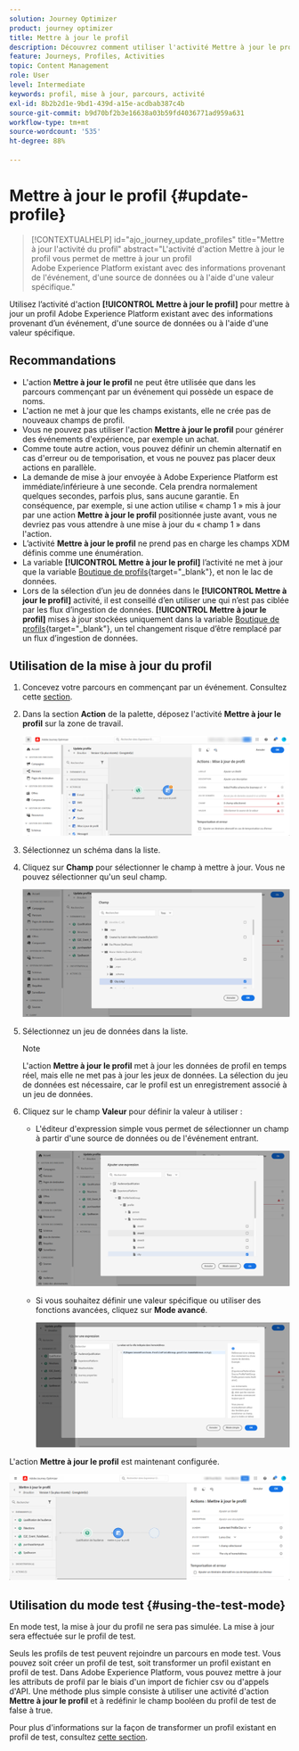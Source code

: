 ```yaml
---
solution: Journey Optimizer
product: journey optimizer
title: Mettre à jour le profil
description: Découvrez comment utiliser l'activité Mettre à jour le profil dans un parcours.
feature: Journeys, Profiles, Activities
topic: Content Management
role: User
level: Intermediate
keywords: profil, mise à jour, parcours, activité
exl-id: 8b2b2d1e-9bd1-439d-a15e-acdbab387c4b
source-git-commit: b9d70bf2b3e16638a03b59fd4036771ad959a631
workflow-type: tm+mt
source-wordcount: '535'
ht-degree: 88%

---
```


# Mettre à jour le profil {#update-profile}

>[!CONTEXTUALHELP]
>id="ajo_journey_update_profiles"
>title="Mettre à jour l&#39;activité du profil"
>abstract="L&#39;activité d&#39;action Mettre à jour le profil vous permet de mettre à jour un profil Adobe Experience Platform existant avec des informations provenant de l&#39;événement, d&#39;une source de données ou à l&#39;aide d&#39;une valeur spécifique."

Utilisez l’activité d&#39;action **[!UICONTROL Mettre à jour le profil]** pour mettre à jour un profil Adobe Experience Platform existant avec des informations provenant d’un événement, d&#39;une source de données ou à l&#39;aide d&#39;une valeur spécifique.

## Recommandations

* L&#39;action **Mettre à jour le profil** ne peut être utilisée que dans les parcours commençant par un événement qui possède un espace de noms.
* L&#39;action ne met à jour que les champs existants, elle ne crée pas de nouveaux champs de profil.
* Vous ne pouvez pas utiliser l&#39;action **Mettre à jour le profil** pour générer des événements d&#39;expérience, par exemple un achat.
* Comme toute autre action, vous pouvez définir un chemin alternatif en cas d&#39;erreur ou de temporisation, et vous ne pouvez pas placer deux actions en parallèle.
* La demande de mise à jour envoyée à Adobe Experience Platform est immédiate/inférieure à une seconde. Cela prendra normalement quelques secondes, parfois plus, sans aucune garantie. En conséquence, par exemple, si une action utilise « champ 1 » mis à jour par une action **Mettre à jour le profil** positionnée juste avant, vous ne devriez pas vous attendre à une mise à jour du « champ 1 » dans l&#39;action.
* L’activité **Mettre à jour le profil** ne prend pas en charge les champs XDM définis comme une énumération.
* La variable **[!UICONTROL Mettre à jour le profil]** l’activité ne met à jour que la variable [Boutique de profils](https://experienceleague.adobe.com/docs/experience-platform/profile/home.html#profile-data-store){target="_blank"}, et non le lac de données.
* Lors de la sélection d’un jeu de données dans le **[!UICONTROL Mettre à jour le profil]** activité, il est conseillé d’en utiliser une qui n’est pas ciblée par les flux d’ingestion de données. **[!UICONTROL Mettre à jour le profil]** mises à jour stockées uniquement dans la variable [Boutique de profils](https://experienceleague.adobe.com/docs/experience-platform/profile/home.html#profile-data-store){target="_blank"}, un tel changement risque d’être remplacé par un flux d’ingestion de données.

## Utilisation de la mise à jour du profil

1. Concevez votre parcours en commençant par un événement. Consultez cette [section](../building-journeys/journey.md).

1. Dans la section **Action** de la palette, déposez l&#39;activité **Mettre à jour le profil** sur la zone de travail.

   ![](assets/profileupdate0.png)

1. Sélectionnez un schéma dans la liste.

1. Cliquez sur **Champ** pour sélectionner le champ à mettre à jour. Vous ne pouvez sélectionner qu&#39;un seul champ.

   ![](assets/profileupdate2.png)

1. Sélectionnez un jeu de données dans la liste.

   >[!NOTE]
   >
   >L&#39;action **Mettre à jour le profil** met à jour les données de profil en temps réel, mais elle ne met pas à jour les jeux de données. La sélection du jeu de données est nécessaire, car le profil est un enregistrement associé à un jeu de données.

1. Cliquez sur le champ **Valeur** pour définir la valeur à utiliser :

   * L&#39;éditeur d&#39;expression simple vous permet de sélectionner un champ à partir d&#39;une source de données ou de l&#39;événement entrant.

     ![](assets/profileupdate4.png)

   * Si vous souhaitez définir une valeur spécifique ou utiliser des fonctions avancées, cliquez sur **Mode avancé**.

     ![](assets/profileupdate3.png)

L&#39;action **Mettre à jour le profil** est maintenant configurée.

![](assets/profileupdate1.png)


## Utilisation du mode test {#using-the-test-mode}

En mode test, la mise à jour du profil ne sera pas simulée. La mise à jour sera effectuée sur le profil de test.

Seuls les profils de test peuvent rejoindre un parcours en mode test. Vous pouvez soit créer un profil de test, soit transformer un profil existant en profil de test. Dans Adobe Experience Platform, vous pouvez mettre à jour les attributs de profil par le biais d&#39;un import de fichier csv ou d&#39;appels d&#39;API. Une méthode plus simple consiste à utiliser une activité d&#39;action **Mettre à jour le profil** et à redéfinir le champ booléen du profil de test de false à true.

Pour plus d&#39;informations sur la façon de transformer un profil existant en profil de test, consultez [cette section](../audience/creating-test-profiles.md#create-test-profiles-csv).
